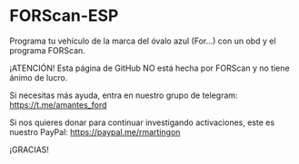 # FORScan-ESP
Programa tu vehículo de la marca del óvalo azul (For...) con un obd y el programa FORScan.

¡ATENCIÓN! Esta página de GitHub NO está hecha por FORScan y no tiene ánimo de lucro.

Si necesitas más ayuda, entra en nuestro grupo de telegram: https://t.me/amantes_ford

Si nos quieres donar para continuar investigando activaciones, este es nuestro PayPal: https://paypal.me/rmartingon

¡GRACIAS!
